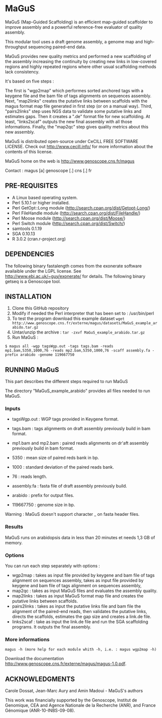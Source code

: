 # MaGuS
MaGuS (Map-Guided Scaffolding) is an efficient map-guided scaffolder to improve assembly and a powerful reference-free evaluator of quality assembly.

This modular tool uses a draft genome assembly, a genome map and high-throughput sequencing paired-end data.

MaGuS provides new quality metrics and performed a new scaffolding of the assembly increasing the continuity by creating new links in low-covered regions and highly repeated regions where other usual scaffolding methods lack consistency.

It's based on five steps :

The first is "wgp2map" which performes sorted anchored tags with a keygene file and the bam file of tags alignments on sequences assembly.
Next, "map2links" creates the putative links between scaffolds with the magus format map file generated in first step (or on a manual way).
Third, "pairs2links" step uses NGS data to validate some putative links and estimates gaps. Then it creates a ".de" format file for new scaffolding.
At least, "links2scaf" outputs the new final assembly with all those informations.
Finally, the "map2qc" step gives quality metrics about this new assembly.

MaGuS is distributed open-source under CeCILL FREE SOFTWARE LICENSE. Check out http://www.cecill.info/ for more information about the contents of this license.

MaGuS home on the web is http://www.genoscope.cns.fr/magus

Contact : magus [a] genoscope [.] cns [.] fr

PRE-REQUISITES
--------------

  - A Linux based operating system.
  - Perl 5.10.1 or higher installed.
  - Perl GetOpt::Long module (http://search.cpan.org/dist/Getopt-Long/)
  - Perl FileHandle module (http://search.cpan.org/dist/FileHandle/)
  - Perl Moose module (http://search.cpan.org/dist/Moose/)
  - Perl Switch module (http://search.cpan.org/dist/Switch/)
  - samtools 0.1.19 
  - SGA 0.10.13 
  - R 3.0.2 (cran.r-project.org)

DEPENDENCIES
------------
The following binary fastalength comes from the exonerate software availaible under the LGPL license. 
See http://www.ebi.ac.uk/~guy/exonerate/ for details.
The following binary getseq is a Genoscope tool.

INSTALLATION
------------

  1. Clone this GitHub repository
  3. Modify if needed the Perl interpreter that has been set to : /usr/bin/perl
  4. To test the program download this example dataset
  `wget http://www.genoscope.cns.fr/externe/magus/datasets/MaGuS_example_arabido.tar.gz`
  5. Untar/unzip the archive :
  `tar -zxvf MaGuS_example_arabido.tar.gz`
  6. Run MaGuS :
```
$ magus all -wgp tagsWgp.out -tags tags.bam -reads mp1.bam,5350,1000,76 -reads mp2.bam,5350,1000,76 -scaff assembly.fa -prefix arabido -genome 119667750
```

RUNNING MaGuS
--------------
This part describes the different steps required to run MaGuS

The directory "MaGuS_example_arabido" provides all files needed to run MaGuS.

### Inputs

- tagsWgp.out : WGP tags provided in Keygene format.

- tags.bam : tags alignments on draft assembly previously build in bam format.

- mp1.bam and mp2.bam : paired reads alignments on dr'aft assembly previously build in bam format.

- 5350 : mean size of paired reds bank in bp.

- 1000 : standard deviation of the paired reads bank.

- 76 : reads length.

- assembly.fa : fasta file of draft assembly previously build.

- arabido : prefix for output files.

- 119667750 : genome size in bp.


Warning : MaGuS doesn't support character _ on fasta header files.


### Results

MaGuS runs on arabidopsis data in less than 20 minutes et needs 1,3 GB of memory.

### Options

You can run each step separately with options :

- wgp2map : takes as input file provided by keygene and bam file of tags alignment on sequences assembly, takes as input file provided by keygene and bam file of tags alignment on sequences assembly,
- map2qc : takes as input MaGuS files and evaluates the assembly quality.
- map2links : takes as input MaGuS format map file and creates the putative links between scaffolds.
- pairs2links :  takes as input the putative links file and bam file the alignment of the paired-end reads, then validates the putative links, directs the scaffolds, estimates the gap size and creates a link.de file.
- links2scaf : take as input the link.de file and run the SGA scaffolding programs. It outputs the final assembly.

### More informations

```
magus -h (more help for each module whith -h, i.e. : magus wgp2map -h)
```

Download the documentation http://www.genoscope.cns.fr/externe/magus/magus-1.0.pdf.

ACKNOWLEDGMENTS
---------------
Carole Dossat, Jean-Marc Aury and Amin Madoui - MaGuS's authors

This work was financially supported by the Genoscope,
Institut de Genomique, CEA and Agence Nationale de la
Recherche (ANR), and France Génomique (ANR-10-INBS-09-08).


